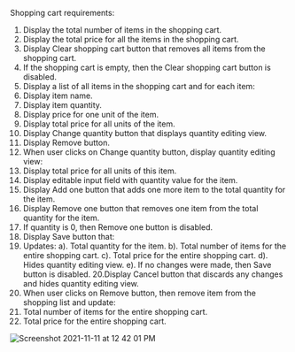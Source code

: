 
Shopping cart requirements:

1. Display the total number of items in the shopping cart.
2. Display the total price for all the items in the shopping cart.
3. Display Clear shopping cart button that removes all items from the shopping cart.
4. If the shopping cart is empty, then the Clear shopping cart button is disabled.
5. Display a list of all items in the shopping cart and for each item:
6. Display item name.
7. Display item quantity.
8. Display price for one unit of the item.
9. Display total price for all units of the item.
10. Display Change quantity button that displays quantity editing view.
11. Display Remove button.
12. When user clicks on Change quantity button, display quantity editing view:
13. Display total price for all units of this item.
14. Display editable input field with quantity value for the item.
15. Display Add one button that adds one more item to the total quantity for the item.
16. Display Remove one button that removes one item from the total quantity for the item.
17. If quantity is 0, then Remove one button is disabled.
18. Display Save button that:
19. Updates:
  a). Total quantity for the item.
  b). Total number of items for the entire shopping cart.
  c). Total price for the entire shopping cart.
  d). Hides quantity editing view.
  e). If no changes were made, then Save button is disabled.
20.Display Cancel button that discards any changes and hides quantity editing view.
21. When user clicks on Remove button, then remove item from the shopping list and update:
22. Total number of items for the entire shopping cart.
23. Total price for the entire shopping cart.

![Screenshot 2021-11-11 at 12 42 01 PM](https://user-images.githubusercontent.com/12800370/141253518-27f80755-7573-40c5-a223-8c3fa38eaf52.png)
